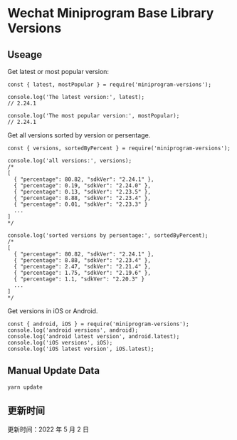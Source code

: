 
# Wechat Miniprogram Base Library Versions

## Useage

Get latest or most popular version:

```;
const { latest, mostPopular } = require('miniprogram-versions');

console.log('The latest version:', latest);
// 2.24.1

console.log('The most popular version:', mostPopular);
// 2.24.1

```

Get all versions sorted by version or persentage.

```
const { versions, sortedByPercent } = require('miniprogram-versions');

console.log('all versions:', versions);
/*
[
  { "percentage": 80.82, "sdkVer": "2.24.1" },
  { "percentage": 0.19, "sdkVer": "2.24.0" },
  { "percentage": 0.13, "sdkVer": "2.23.5" },
  { "percentage": 8.88, "sdkVer": "2.23.4" },
  { "percentage": 0.01, "sdkVer": "2.23.3" }
  ...
]
*/

console.log('sorted versions by persentage:', sortedByPercent);
/*
[
  { "percentage": 80.82, "sdkVer": "2.24.1" },
  { "percentage": 8.88, "sdkVer": "2.23.4" },
  { "percentage": 2.47, "sdkVer": "2.21.4" },
  { "percentage": 1.75, "sdkVer": "2.19.6" },
  { "percentage": 1.1, "sdkVer": "2.20.3" }
  ...
]
*/
```

Get versions in iOS or Android.

```
const { android, iOS } = require('miniprogram-versions');
console.log('android versions', android);
console.log('android latest version', android.latest);
console.log('iOS versions', iOS);
console.log('iOS latest version', iOS.latest);
```

## Manual Update Data

```
yarn update
```

## 更新时间

更新时间：2022 年 5 月 2 日
